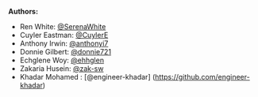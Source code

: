 **Authors:**
- Ren White: [@SerenaWhite](https://github.com/SerenaWhite)
- Cuyler Eastman: [@CuylerE](https://github.com/CuylerE)
- Anthony Irwin: [@anthonyi7](https://github.com/anthonyi7)
- Donnie Gilbert: [@donnie721](https://github.com/donnie721)
- Echglene Woy: [@ehhglen](https://github.com/ehhglen)
- Zakaria Husein: [@zak-sw](https://github.com/zak-sw)
- Khadar Mohamed : [@engineer-khadar] (https://github.com/engineer-khadar)
